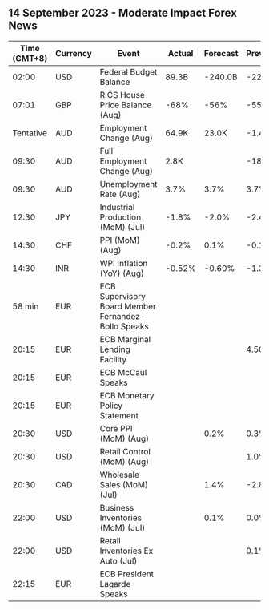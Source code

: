 ## 14 September 2023 - Moderate Impact Forex News

| Time (GMT+8) | Currency | Event | Actual | Forecast | Previous |
|------|----------|-------|--------|----------|----------|
| 02:00 | USD | Federal Budget Balance | 89.3B | -240.0B | -221.0B |
| 07:01 | GBP | RICS House Price Balance (Aug) | -68% | -56% | -55% |
| Tentative | AUD | Employment Change (Aug) | 64.9K | 23.0K | -1.4K |
| 09:30 | AUD | Full Employment Change (Aug) | 2.8K |  | -18.7K |
| 09:30 | AUD | Unemployment Rate (Aug) | 3.7% | 3.7% | 3.7% |
| 12:30 | JPY | Industrial Production (MoM) (Jul) | -1.8% | -2.0% | -2.4% |
| 14:30 | CHF | PPI (MoM) (Aug) | -0.2% | 0.1% | -0.1% |
| 14:30 | INR | WPI Inflation (YoY) (Aug) | -0.52% | -0.60% | -1.36% |
| 58 min | EUR | ECB Supervisory Board Member Fernandez-Bollo Speaks |  |  |  |
| 20:15 | EUR | ECB Marginal Lending Facility |  |  | 4.50% |
| 20:15 | EUR | ECB McCaul Speaks |  |  |  |
| 20:15 | EUR | ECB Monetary Policy Statement |  |  |  |
| 20:30 | USD | Core PPI (MoM) (Aug) |  | 0.2% | 0.3% |
| 20:30 | USD | Retail Control (MoM) (Aug) |  |  | 1.0% |
| 20:30 | CAD | Wholesale Sales (MoM) (Jul) |  | 1.4% | -2.8% |
| 22:00 | USD | Business Inventories (MoM) (Jul) |  | 0.1% | 0.0% |
| 22:00 | USD | Retail Inventories Ex Auto (Jul) |  |  | 0.1% |
| 22:15 | EUR | ECB President Lagarde Speaks |  |  |  |
